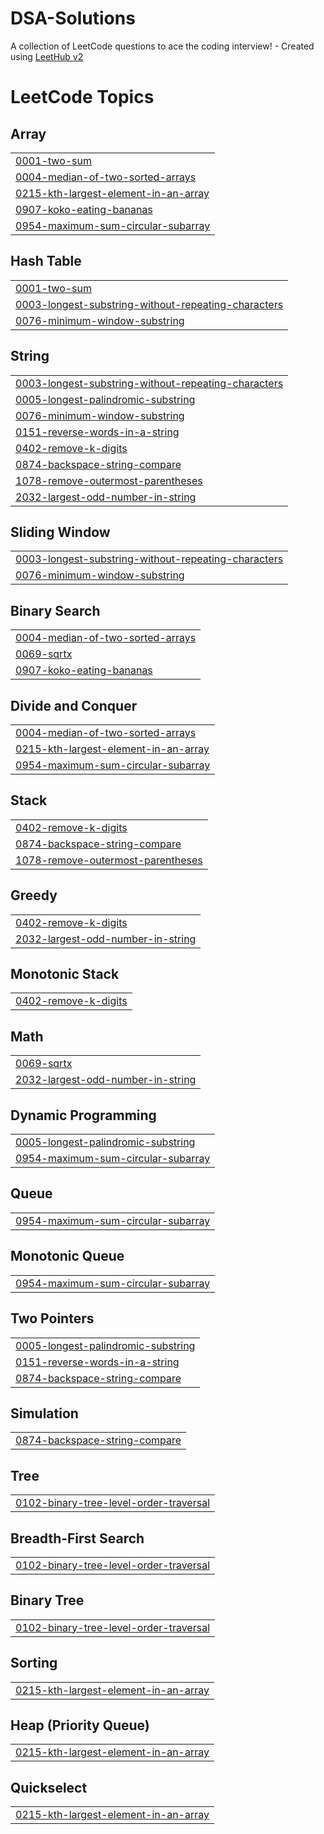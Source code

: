 # DSA-Solutions
A collection of LeetCode questions to ace the coding interview! - Created using [LeetHub v2](https://github.com/arunbhardwaj/LeetHub-2.0)

<!---LeetCode Topics Start-->
# LeetCode Topics
## Array
|  |
| ------- |
| [0001-two-sum](https://github.com/tanishdwiv/DSA-Solutions/tree/master/0001-two-sum) |
| [0004-median-of-two-sorted-arrays](https://github.com/tanishdwiv/DSA-Solutions/tree/master/0004-median-of-two-sorted-arrays) |
| [0215-kth-largest-element-in-an-array](https://github.com/tanishdwiv/DSA-Solutions/tree/master/0215-kth-largest-element-in-an-array) |
| [0907-koko-eating-bananas](https://github.com/tanishdwiv/DSA-Solutions/tree/master/0907-koko-eating-bananas) |
| [0954-maximum-sum-circular-subarray](https://github.com/tanishdwiv/DSA-Solutions/tree/master/0954-maximum-sum-circular-subarray) |
## Hash Table
|  |
| ------- |
| [0001-two-sum](https://github.com/tanishdwiv/DSA-Solutions/tree/master/0001-two-sum) |
| [0003-longest-substring-without-repeating-characters](https://github.com/tanishdwiv/DSA-Solutions/tree/master/0003-longest-substring-without-repeating-characters) |
| [0076-minimum-window-substring](https://github.com/tanishdwiv/DSA-Solutions/tree/master/0076-minimum-window-substring) |
## String
|  |
| ------- |
| [0003-longest-substring-without-repeating-characters](https://github.com/tanishdwiv/DSA-Solutions/tree/master/0003-longest-substring-without-repeating-characters) |
| [0005-longest-palindromic-substring](https://github.com/tanishdwiv/DSA-Solutions/tree/master/0005-longest-palindromic-substring) |
| [0076-minimum-window-substring](https://github.com/tanishdwiv/DSA-Solutions/tree/master/0076-minimum-window-substring) |
| [0151-reverse-words-in-a-string](https://github.com/tanishdwiv/DSA-Solutions/tree/master/0151-reverse-words-in-a-string) |
| [0402-remove-k-digits](https://github.com/tanishdwiv/DSA-Solutions/tree/master/0402-remove-k-digits) |
| [0874-backspace-string-compare](https://github.com/tanishdwiv/DSA-Solutions/tree/master/0874-backspace-string-compare) |
| [1078-remove-outermost-parentheses](https://github.com/tanishdwiv/DSA-Solutions/tree/master/1078-remove-outermost-parentheses) |
| [2032-largest-odd-number-in-string](https://github.com/tanishdwiv/DSA-Solutions/tree/master/2032-largest-odd-number-in-string) |
## Sliding Window
|  |
| ------- |
| [0003-longest-substring-without-repeating-characters](https://github.com/tanishdwiv/DSA-Solutions/tree/master/0003-longest-substring-without-repeating-characters) |
| [0076-minimum-window-substring](https://github.com/tanishdwiv/DSA-Solutions/tree/master/0076-minimum-window-substring) |
## Binary Search
|  |
| ------- |
| [0004-median-of-two-sorted-arrays](https://github.com/tanishdwiv/DSA-Solutions/tree/master/0004-median-of-two-sorted-arrays) |
| [0069-sqrtx](https://github.com/tanishdwiv/DSA-Solutions/tree/master/0069-sqrtx) |
| [0907-koko-eating-bananas](https://github.com/tanishdwiv/DSA-Solutions/tree/master/0907-koko-eating-bananas) |
## Divide and Conquer
|  |
| ------- |
| [0004-median-of-two-sorted-arrays](https://github.com/tanishdwiv/DSA-Solutions/tree/master/0004-median-of-two-sorted-arrays) |
| [0215-kth-largest-element-in-an-array](https://github.com/tanishdwiv/DSA-Solutions/tree/master/0215-kth-largest-element-in-an-array) |
| [0954-maximum-sum-circular-subarray](https://github.com/tanishdwiv/DSA-Solutions/tree/master/0954-maximum-sum-circular-subarray) |
## Stack
|  |
| ------- |
| [0402-remove-k-digits](https://github.com/tanishdwiv/DSA-Solutions/tree/master/0402-remove-k-digits) |
| [0874-backspace-string-compare](https://github.com/tanishdwiv/DSA-Solutions/tree/master/0874-backspace-string-compare) |
| [1078-remove-outermost-parentheses](https://github.com/tanishdwiv/DSA-Solutions/tree/master/1078-remove-outermost-parentheses) |
## Greedy
|  |
| ------- |
| [0402-remove-k-digits](https://github.com/tanishdwiv/DSA-Solutions/tree/master/0402-remove-k-digits) |
| [2032-largest-odd-number-in-string](https://github.com/tanishdwiv/DSA-Solutions/tree/master/2032-largest-odd-number-in-string) |
## Monotonic Stack
|  |
| ------- |
| [0402-remove-k-digits](https://github.com/tanishdwiv/DSA-Solutions/tree/master/0402-remove-k-digits) |
## Math
|  |
| ------- |
| [0069-sqrtx](https://github.com/tanishdwiv/DSA-Solutions/tree/master/0069-sqrtx) |
| [2032-largest-odd-number-in-string](https://github.com/tanishdwiv/DSA-Solutions/tree/master/2032-largest-odd-number-in-string) |
## Dynamic Programming
|  |
| ------- |
| [0005-longest-palindromic-substring](https://github.com/tanishdwiv/DSA-Solutions/tree/master/0005-longest-palindromic-substring) |
| [0954-maximum-sum-circular-subarray](https://github.com/tanishdwiv/DSA-Solutions/tree/master/0954-maximum-sum-circular-subarray) |
## Queue
|  |
| ------- |
| [0954-maximum-sum-circular-subarray](https://github.com/tanishdwiv/DSA-Solutions/tree/master/0954-maximum-sum-circular-subarray) |
## Monotonic Queue
|  |
| ------- |
| [0954-maximum-sum-circular-subarray](https://github.com/tanishdwiv/DSA-Solutions/tree/master/0954-maximum-sum-circular-subarray) |
## Two Pointers
|  |
| ------- |
| [0005-longest-palindromic-substring](https://github.com/tanishdwiv/DSA-Solutions/tree/master/0005-longest-palindromic-substring) |
| [0151-reverse-words-in-a-string](https://github.com/tanishdwiv/DSA-Solutions/tree/master/0151-reverse-words-in-a-string) |
| [0874-backspace-string-compare](https://github.com/tanishdwiv/DSA-Solutions/tree/master/0874-backspace-string-compare) |
## Simulation
|  |
| ------- |
| [0874-backspace-string-compare](https://github.com/tanishdwiv/DSA-Solutions/tree/master/0874-backspace-string-compare) |
## Tree
|  |
| ------- |
| [0102-binary-tree-level-order-traversal](https://github.com/tanishdwiv/DSA-Solutions/tree/master/0102-binary-tree-level-order-traversal) |
## Breadth-First Search
|  |
| ------- |
| [0102-binary-tree-level-order-traversal](https://github.com/tanishdwiv/DSA-Solutions/tree/master/0102-binary-tree-level-order-traversal) |
## Binary Tree
|  |
| ------- |
| [0102-binary-tree-level-order-traversal](https://github.com/tanishdwiv/DSA-Solutions/tree/master/0102-binary-tree-level-order-traversal) |
## Sorting
|  |
| ------- |
| [0215-kth-largest-element-in-an-array](https://github.com/tanishdwiv/DSA-Solutions/tree/master/0215-kth-largest-element-in-an-array) |
## Heap (Priority Queue)
|  |
| ------- |
| [0215-kth-largest-element-in-an-array](https://github.com/tanishdwiv/DSA-Solutions/tree/master/0215-kth-largest-element-in-an-array) |
## Quickselect
|  |
| ------- |
| [0215-kth-largest-element-in-an-array](https://github.com/tanishdwiv/DSA-Solutions/tree/master/0215-kth-largest-element-in-an-array) |
<!---LeetCode Topics End-->